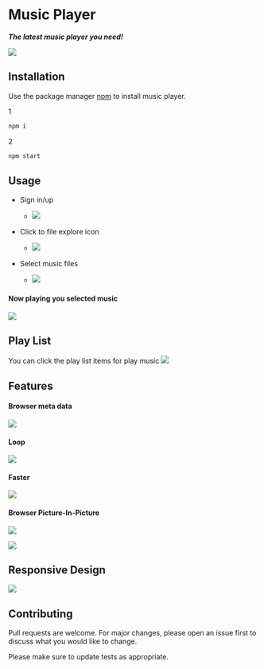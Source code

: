 # Music Player


***The latest music player you need!***


![](./public/image/first-page.png)




## Installation

Use the package manager [npm](https://www.npmjs.com/) to install music player.


1
```bash
npm i
```


2
```bash
npm start
```




## Usage

- Sign in/up
  - ![](./public/image/signin-up.png)


- Click to file explore icon
  - ![](./public/image/explore-icon.png)


- Select music files
  - ![](./public/image/explore.png)


#### Now playing you selected music
![](./public/image/music-player.png)




## Play List
You can click the play list items for play music
![](./public/image/playlist.png)




## Features

#### Browser meta data
![](./public/image/meta-data.png)


#### Loop
![](./public/image/loop-icon.png)


#### Faster
![](./public/image/speed-icon.png)


#### Browser Picture-In-Picture
![](./public/image/picture-in-picture-icon.png)

![](./public/image/picture-in-picture.png)




## Responsive Design
![](./public/image/mobile.png)




## Contributing
Pull requests are welcome. For major changes, please open an issue first to discuss what you would like to change.

Please make sure to update tests as appropriate.
